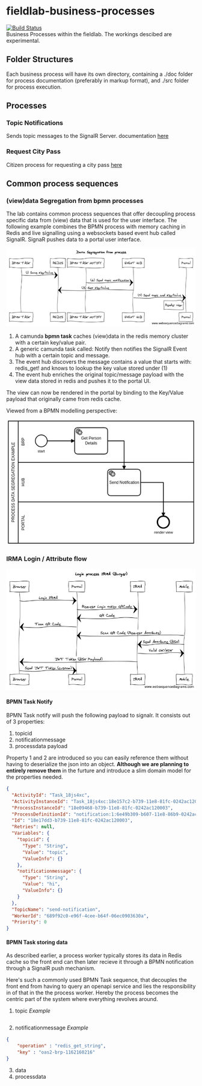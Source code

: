 # fieldlab-business-processes
[![Build Status](https://travis-ci.org/wigo4it/fieldlab-business-processes.svg?branch=master)](https://travis-ci.org/wigo4it/fieldlab-business-processes)  
Business Processes within the fieldlab. The workings descibed are experimental.

## Folder Structures

Each business process will have its own directory, containing a ./doc folder for process documentation (preferably in markup format), and ./src folder for process execution.

## Processes

### Topic Notifications
Sends topic messages to the SignalR Server.
documentation [here](./notification/README.md)

### Request City Pass
Citizen process for requesting a city pass [here](./city-pass/doc/readme.md)

## Common process sequences

### (view)data Segregation from bpmn processes

The lab contains common process sequences that offer decoupling process specific data from (view) data that is used for the user interface. The following example combines the BPMN process with memory caching in Redis and live signalling using a websockets based event hub called SignalR. SignaR pushes data to a portal user interface.

![data-segregation-from-process](./common/sequences/data-segregation-from-process.png)

1. A camunda **bpmn task** caches (view)data in the redis memory cluster with a certain key/value pair.
2. A generic camunda task called: Notify then notifies the SignalR Event hub with a certain topic and message.
3. The event hub discovers the message contains a value that starts with: redis_get! and knows to lookup the key value stored under (1)
4. The event hub enriches the original topic/message payload with the view data stored in redis and pushes it to the portal UI.

The view can now be rendered in the portal by binding to the Key/Value payload that originally came from redis cache.

Viewed from a BPMN modelling perspective:  

![data-segregation-from-process-bpmn](./common/sequences/data-segregation-from-process-bpmn.png)

### IRMA Login / Attribute flow

![IRMA](./common/sequences/irma/irma.png)


#### BPMN Task Notify

BPMN Task notify will push the following payload to signalr. It consists out of 3 properties:

1. topicid
2. notificationmessage
3. processdata payload

Property 1 and 2 are introduced so you can easily reference them without having to deserialize the json into an object. **Although we are planning to entirely remove them** in the furture and introduce a slim domain model for the properties needed.

```json
{
  "ActivityId": "Task_18js4xc",
  "ActivityInstanceId": "Task_18js4xc:18e157c2-b739-11e8-81fc-0242ac120003",
  "ProcessInstanceId": "18e09468-b739-11e8-81fc-0242ac120003",
  "ProcessDefinitionId": "notification:1:6e49b309-b607-11e8-86b9-0242ac120008",
  "Id": "18e17dd3-b739-11e8-81fc-0242ac120003",
  "Retries": null,
  "Variables": {
    "topicid": {
      "Type": "String",
      "Value": "topic",
      "ValueInfo": {}
    },
    "notificationmessage": {
      "Type": "String",
      "Value": "hi",
      "ValueInfo": {}
    }
  },
  "TopicName": "send-notification",
  "WorkerId": "689f92c0-e96f-4cee-b64f-06ec0903630a",
  "Priority": 0
}
```

#### BPMN Task storing data

As described earlier, a process worker typically stores its data in Redis cache so the front end can then later recieve it through a BPMN notification through a SignalR push mechanism.

Here's such a commonly used BPMN Task sequence, that decouples the front end from having to query an openapi service and lies the responsibility in of that in the the process worker. Hereby the process becomes the centric part of the system where everything revolves around.

1. topic
*Example*
```

```
2. notificationmessage
*Example*
```Json
{
    "operation" : "redis_get_string",
    "key" : "oas2-brp-1162160216"
}
```


3. data
4. processdata





